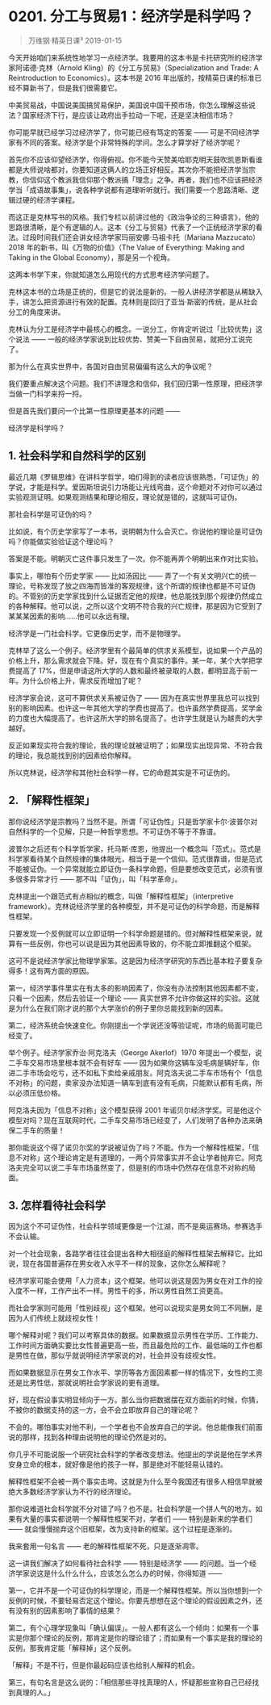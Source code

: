# 0201. 分工与贸易1：经济学是科学吗？
> 万维钢·精英日课³
2019-01-15

今天开始咱们来系统性地学习一点经济学。我要用的这本书是卡托研究所的经济学家阿诺德·克林（Arnold Kling）的《分工与贸易》（Specialization and Trade: A Reintroduction to Economics）。这本书是 2016 年出版的，按精英日课的标准已经不算新书了，但是我们很需要它。

中美贸易战，中国说美国搞贸易保护，美国说中国干预市场，你怎么理解这些说法？国家经济下行，是应该让政府出手拉动一下呢，还是坚决相信市场？

你可能早就已经学习过经济学了，你可能已经有笃定的答案 —— 可是不同经济学家有不同的答案。经济学是个非常特殊的学问。怎么才算学好了经济学呢？

首先你不应该仰望经济学，你得俯视。你不能今天赞美哈耶克明天鼓吹凯恩斯看谁都是大师说啥都对，你要知道这俩人的立场正好相反。其次你不能把经济学当宗教，你信仰这个教派我信仰那个教派搞「理念」之争。再者，我们也不应该把经济学当「成语故事集」，说各种学说都有道理听听就行。我们需要一个思路清晰、逻辑过硬的经济学课程。

而这正是克林写书的风格。我们专栏以前讲过他的《政治争论的三种语言》，他的思路很清晰，是个有逻辑的人。这本《分工与贸易》代表了一个正统经济学家的看法。过段时间我们还会讲女经济学家玛丽安娜·马祖卡托（Mariana Mazzucato）2018 年的新书，叫《万物的价值》（The Value of Everything: Making and Taking in the Global Economy），那是另一个视角。

这两本书学下来，你就知道怎么用现代的方式思考经济学问题了。

克林这本书的立场是正统的，但是它的说法是新的。一般人讲经济学都是从稀缺入手，讲怎么把资源进行有效的配置。克林则是回归了亚当·斯密的传统，是从社会分工的角度来讲。

克林认为分工是经济学中最核心的概念。一说分工，你肯定听说过「比较优势」这个说法 —— 一般的经济学家说到比较优势、赞美一下自由贸易，就把分工说完了。

那为什么在真实世界中，各国对自由贸易偏偏有这么大的争议呢？

我们要重点解决这个问题。我们不讲理念和信仰，我们回归第一性原理，把经济学当做一门科学来捋一捋。

但是首先我们要问一个比第一性原理更基本的问题 ——

经济学是科学吗？

## 1. 社会科学和自然科学的区别
最近几期《罗辑思维》在讲科学哲学，咱们得到的读者应该很熟悉，「可证伪」的学说，才能是科学。爱因斯坦说引力场能让光线弯曲，这个命题对不对你可以通过实验观测证明。如果观测结果和理论相反，理论就是错的，这就叫可证伪。

那社会科学是可证伪的吗？

比如说，有个历史学家写了一本书，说明朝为什么会灭亡。你说他的理论是可证伪吗？你能做实验验证这个理论吗？

答案是不能。明朝灭亡这件事只发生了一次。你不能再弄个明朝出来作对比实验。

事实上，哪怕有个历史学家 —— 比如汤因比 —— 弄了一个有关文明兴亡的统一理论，号称发现了放之四海而皆准的客观规律，这个所谓的规律也都是不可证伪的。不管别的历史学家找到什么证据否定他的规律，他总能找到那个规律仍然成立的各种解释。他可以说，之所以这个文明不符合我的兴亡规律，那是因为它受到了某某某因素的影响……他可以永远有理。

经济学是一门社会科学。它更像历史学，而不是物理学。

克林举了这么一个例子。经济学里有个最简单的供求关系模型，说如果一个产品的价格上升，那么需求就会下降。好，现在有个真实的事件。某一年，某个大学把学费提高了 17%，但是申请这所大学的人数和最终被录取的人数，都明显高于前一年。为什么价格上升，需求反而增加了呢？

经济学家会说，这可不算供求关系被证伪了 —— 因为在真实世界里我总可以找到别的影响因素。也许这一年其他大学的学费也提高了。也许虽然学费提高，奖学金的力度也大幅提高了。也许这所大学的排名提高了。也许学生就是认为越贵的大学越好。

反正如果现实符合我的理论，我的理论就被证明了；如果现实出现异常、不符合我的理论，我总能找到别的因素给你解释。

所以克林说，经济学和其他社会科学一样，它的命题其实是不可证伪的。

## 2. 「解释性框架」
那你说经济学是宗教吗？当然不是。所谓「可证伪性」只是哲学家卡尔·波普尔对自然科学的一个见解，只是一种哲学思想。不可证伪不等于不靠谱。

波普尔之后还有个科学哲学家，托马斯·库恩，他提出一个概念叫「范式」。范式是科学家看待某个自然规律的集体眼光，相当于是一个信仰。范式很靠谱，但是范式不能被证伪。一个异常就能立即证伪一条科学命题，但是要想改变范式，必须有很多很多异常才行 —— 那不叫「证伪」，叫「科学革命」。

克林提出一个跟范式有点相似的概念，叫做「解释性框架」（interpretive framework）。克林说经济学里的各种模型，并不是可证伪的科学命题，而是解释性框架。

只要发现一个反例就可以立即证明一个科学命题是错的。但对解释性框架来说，就算有一些反例，你也可以说是因为其他因素导致的，你不能立即推翻这个框架。

这可不是说经济学家比物理学家笨。这是因为经济学研究的东西比基本粒子要复杂得多！这有两方面的原因。

第一，经济学事件里实在有太多的影响因素了，你没有办法控制其他因素都不变，只看一个因素，然后去验证一个理论 —— 真实世界不允许你做这样的实验。这就是为什么在我们刚才说的那个大学涨价的例子里你总能找到新的因素。

第二，经济系统会快速变化。你刚提出一个学说还没等验证呢，市场的局面可能已经变了。

举个例子。经济学家乔治·阿克洛夫（George Akerlof）1970 年提出一个模型，说二手车交易市场里根本就不会有好车 —— 因为如果你这辆车没毛病是辆好车，你进二手市场会吃亏，还不如私下卖给亲戚朋友。阿克洛夫说二手车市场有个「信息不对称」的问题，卖家没办法知道一辆车到底有没有毛病，只能默认都有毛病，所以必须压低价格。

阿克洛夫因为「信息不对称」这个模型获得 2001 年诺贝尔经济学奖。可是他这个模型对吗？现在互联网时代，二手车交易市场已经变了，人们发明了各种办法来确保二手车的质量！

那你能说这个得了诺贝尔奖的学说被证伪了吗？不能。作为一个解释性框架，「信息不对称」这个理论肯定是有道理的，一两个异常事实并不会让学者抛弃它。阿克洛夫完全可以说二手车市场虽然变了，但是别的市场中仍然存在信息不对称的局面。

## 3. 怎样看待社会科学
因为这个不可证伪性，社会科学领域更像是一个江湖，而不是奥运赛场。参赛选手不会认输。

对一个社会现象，各路学者往往会提出各种大相径庭的解释性框架去解释它。比如说，现在各国普遍存在男女收入水平不一样的现象，这你怎么解释呢？

经济学家可能会使用「人力资本」这个框架。他可以说这是因为男女在对工作的投入度不一样，工作产出不一样。男性干的多，所以男性自然工资更高。

而社会学家则可能用「性别歧视」这个框架。他可以说现实是男女同工不同酬，是因为人们传统上就歧视女性！

哪个解释对呢？我们可以考察具体的数据。如果数据显示男性在学历、工作能力、工作时间方面确实要比女性普遍更高一些，而且最危险的工作、最低端的工作也都是男性在做，那似乎就说明经济学家说的对，社会并没有歧视女性。

而如果数据显示在男女工作水平、学历等各方面因素都一样的情况下，女性的工资还是比男性低，那就说明社会学家说的更有道理。

好，现在假设事实明显倾向于一方。那么当你把数据摆在双方面前的时候，你猜，不被你的数据支持的这一方，会不会立即放弃自己的理论呢？

不会的。哪怕事实对他不利，一个学者也不会放弃自己的学说。他总能像我们前面说的那样，找到各种理由说明他的理论仍然是对的。

你几乎不可能说服一个研究社会科学的学者改变想法。他提出的学说是他在学术界安身立命的根本，就好像是他的孩子一样，那是绝对不能轻易认错的。

解释性框架不会被一两个事实击垮。这就是为什么至今我国还有很多人相信早就被绝大多数经济学家认为不行的经济理论。

那你说难道社会科学就不分对错了吗？也不是。社会科学是一个拼人气的地方。如果有大量的事实都说明一个解释性框架不对，学者们 —— 特别是新来的学者们 —— 就会慢慢抛弃这个旧框架，改为支持新的框架。这个过程是逐渐的。

我来套用一句名言 —— 老的解释性框架不死，只是逐渐凋零。

这一讲我们解决了如何看待社会科学 —— 特别是经济学 —— 的问题。当一个经济学家说这是什么什么什么，应该怎么怎么办的时候，你得知道 ——

第一，它并不是一个可证伪的科学理论，而是一个解释性框架。所以当你想到一个反例的时候，不要轻易否定这个理论。你要先想想在这个理论的假设因素之外，还有没有别的因素影响了事情的结果？

第二，有个心理学现象叫「确认偏误」。一般人都有这么一个倾向：如果有一个事实是你那个理论的反例，那肯定是你的理论错了；而如果有一个事实是我的理论的反例，那我肯定能「解释掉」这个反例。

「解释」不是不行，但是你最起码应该也给别人解释的机会。

第三，有句名言是这么说的：「相信那些寻找真理的人，怀疑那些宣称自己已经找到真理的人。」


